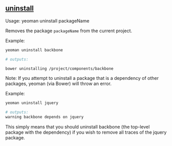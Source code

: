 ## <a href="#uninstall" name="uninstall">uninstall</a>

Usage: yeoman uninstall packageName

Removes the package `packageName` from the current project.

Example:

```sh
yeoman uninstall backbone

# outputs:

bower uninstalling /project/components/backbone
```

Note: If you attempt to uninstall a package that is a dependency of other packages, yeoman (via Bower) will throw an error.

Example:

```sh
yeoman uninstall jquery

# outputs:
warning backbone depends on jquery
```

This simply means that you should uninstall backbone (the top-level package with the dependency) if you wish to remove all traces of the jquery package.